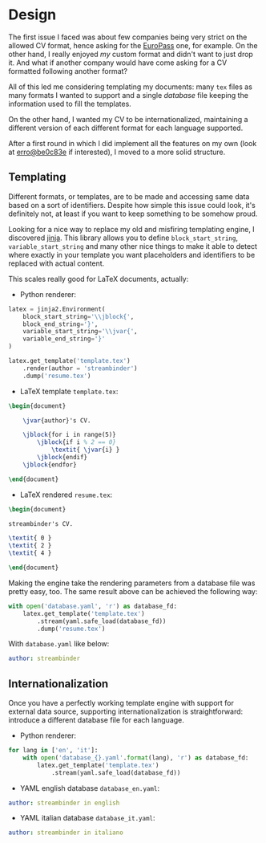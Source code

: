 # Design

The first issue I faced was about few companies being very strict on the allowed CV format, hence asking for the [EuroPass](https://europass.cedefop.europa.eu/it/documents/curriculum-vitae/templates-instructions/templates/doc) one, for example.
On the other hand, I really enjoyed _my_ custom format and didn't want to just drop it.
And what if another company would have come asking for a CV formatted following another format?

All of this led me considering templating my documents: many `tex` files as many formats I wanted to support and a single _database_ file keeping the information used to fill the templates.

On the other hand, I wanted my CV to be internationalized, maintaining a different version of each different format for each language supported.

After a first round in which I did implement all the features on my own (look at [erro@be0c83e](https://github.com/streambinder/erro/tree/be0c83eed88b6fac16a1dced69b913cc2c72ea2a) if interested), I moved to a more solid structure.

## Templating

Different formats, or templates, are to be made and accessing same data based on a sort of identifiers.
Despite how simple this issue could look, it's definitely not, at least if you want to keep something to be somehow proud.

Looking for a nice way to replace my old and misfiring templating engine, I discovered [jinja](https://jinja.palletsprojects.com/).
This library allows you to define `block_start_string`, `variable_start_string` and many other nice things to make it able to detect where exactly in your template you want placeholders and identifiers to be replaced with actual content.

This scales really good for LaTeX documents, actually:

- Python renderer:

```python
latex = jinja2.Environment(
    block_start_string='\\jblock{',
    block_end_string='}',
    variable_start_string='\\jvar{',
    variable_end_string='}'
)

latex.get_template('template.tex')
    .render(author = 'streambinder')
    .dump('resume.tex')
```

- LaTeX template `template.tex`:

```latex
\begin{document}

    \jvar{author}'s CV.

    \jblock{for i in range(5)}
        \jblock{if i % 2 == 0}
            \textit{ \jvar{i} }
        \jblock{endif}
    \jblock{endfor}

\end{document}
```

- LaTeX rendered `resume.tex`:

```latex
\begin{document}

streambinder's CV.

\textit{ 0 }
\textit{ 2 }
\textit{ 4 }

\end{document}
```

Making the engine take the rendering parameters from a database file was pretty easy, too.
The same result above can be achieved the following way:

```python
with open('database.yaml', 'r') as database_fd:
    latex.get_template('template.tex')
        .stream(yaml.safe_load(database_fd))
        .dump('resume.tex')
```

With `database.yaml` like below:

```yaml
author: streambinder
```

## Internationalization

Once you have a perfectly working template engine with support for external data source, supporting internationalization is straightforward: introduce a different database file for each language.

- Python renderer:

```python
for lang in ['en', 'it']:
    with open('database_{}.yaml'.format(lang), 'r') as database_fd:
        latex.get_template('template.tex')
            .stream(yaml.safe_load(database_fd))
```

- YAML english database `database_en.yaml`:

```yaml
author: streambinder in english
```

- YAML italian database `database_it.yaml`:

```yaml
author: streambinder in italiano
```
